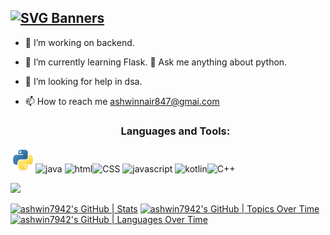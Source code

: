 [![SVG Banners](https://svg-banners.vercel.app/api?type=origin&text1=Hi👋%20This%20is%20Ashwin&text2=Welcom%20to%20my%20GitHub&width=800&height=400)](https://github.com/Akshay090/svg-banners)
- 
- 👀 I’m working on backend.
- 🌱 I’m currently learning Flask.
  👀 Ask me anything about python.
- 💞️ I’m looking for help in dsa.
- 📫 How to reach me ashwinnair847@gmai.com
   
   <h3 align="center">Languages and Tools:</h3>

<img src="https://raw.githubusercontent.com/devicons/devicon/master/icons/python/python-original.svg" alt="python" width="40" height="40"/><img src="https://github.com/Ashwin145/Ashwin145/assets/89822123/90e693b4-d8ce-4491-b1bf-0546926b18cb" alt="java" width="40" height = "40"/> <img src="https://github.com/Ashwin145/Ashwin145/assets/89822123/3ce3c66b-3b7e-441f-a079-2df45efae620" alt ="html" width ="40" height ="40"/><image src="https://github.com/Ashwin145/Ashwin145/assets/89822123/49980136-c859-4426-aeea-f071524f6240" alt="CSS" width="40" height="40"/>   <img src="https://github.com/Ashwin145/Ashwin145/assets/89822123/c72ebe21-57f3-46f1-9b12-7511695e50ac" alt="javascript" width="40" height="40"/>  <image src="https://github.com/Ashwin145/Ashwin145/assets/89822123/7cf09d8b-7479-4a75-a786-c48e651814da" alt = "kotlin" width="40" height="40"/><image src="https://github.com/Ashwin145/Ashwin145/assets/89822123/0bdf3c7f-531d-4992-90a8-2859186c5d28" alt="C++" width="40" height="40"/>






<!---
Ashwin145/Ashwin145 is a ✨ special ✨ repository because its `README.md` (this file) appears on your GitHub profile.
You can click the Preview link to take a look at your changes.
--->

<img src="https://github-readme-stats.vercel.app/api?username=Ashwin145&show_icons=true&locale=en&theme=radical&hide_border=true">


[![ashwin7942's GitHub | Stats](https://stats.quine.sh/ashwin7942/github?theme=dark)](https://quine.sh)
[![ashwin7942's GitHub | Topics Over Time](https://stats.quine.sh/ashwin7942/topics-over-time?theme=dark)](https://quine.sh)
[![ashwin7942's GitHub | Languages Over Time](https://stats.quine.sh/ashwin7942/languages-over-time?theme=dark)](https://quine.sh)


